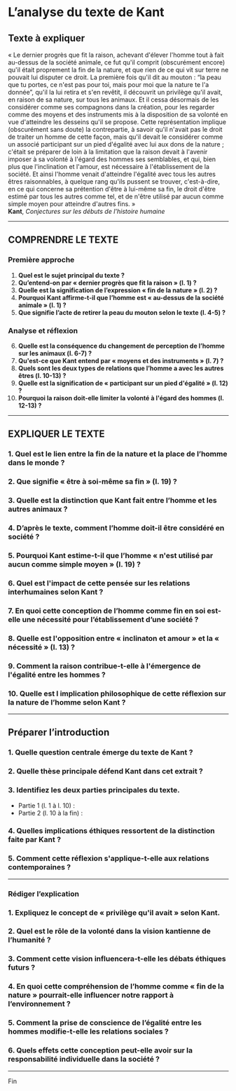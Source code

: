 # L’analyse du texte de Kant

## Texte à expliquer
« Le dernier progrès que fit la raison, achevant d'élever l'homme tout à fait au-dessus de la société animale, ce fut qu'il comprit (obscurément encore) qu'il était proprement la fin de la nature, et que rien de ce qui vit sur terre ne pouvait lui disputer ce droit. La première fois qu'il dit au mouton : “la peau que tu portes, ce n'est pas pour toi, mais pour moi que la nature te l'a donnée”, qu'il la lui retira et s'en revêtit, il découvrit un privilège qu'il avait, en raison de sa nature, sur tous les animaux. Et il cessa désormais de les considérer comme ses compagnons dans la création, pour les regarder comme des moyens et des instruments mis à la disposition de sa volonté en vue d'atteindre les desseins qu'il se propose. Cette représentation implique (obscurément sans doute) la contrepartie, à savoir qu'il n'avait pas le droit de traiter un homme de cette façon, mais qu'il devait le considérer comme un associé participant sur un pied d'égalité avec lui aux dons de la nature ; c'était se préparer de loin à la limitation que la raison devait à l'avenir imposer à sa volonté à l'égard des hommes ses semblables, et qui, bien plus que l'inclination et l'amour, est nécessaire à l'établissement de la société. Et ainsi l'homme venait d'atteindre l'égalité avec tous les autres êtres raisonnables, à quelque rang qu'ils pussent se trouver, c'est-à-dire, en ce qui concerne sa prétention d'être à lui-même sa fin, le droit d'être estimé par tous les autres comme tel, et de n'être utilisé par aucun comme simple moyen pour atteindre d'autres fins. »<br/><b>Kant</b>, <i>Conjectures sur les débuts de l'histoire humaine</i>

---

## COMPRENDRE LE TEXTE

### Première approche

1. **Quel est le sujet principal du texte ?**
2. **Qu’entend-on par « dernier progrès que fit la raison » (l. 1) ?**
3. **Quelle est la signification de l’expression « fin de la nature » (l. 2) ?**
4. **Pourquoi Kant affirme-t-il que l’homme est « au-dessus de la société animale » (l. 1) ?**
5. **Que signifie l’acte de retirer la peau du mouton selon le texte (l. 4-5) ?**

### Analyse et réflexion

6. **Quelle est la conséquence du changement de perception de l’homme sur les animaux (l. 6-7) ?**
7. **Qu'est-ce que Kant entend par « moyens et des instruments » (l. 7) ?**
8. **Quels sont les deux types de relations que l’homme a avec les autres êtres (l. 10-13) ?**
9. **Quelle est la signification de « participant sur un pied d'égalité » (l. 12) ?**
10. **Pourquoi la raison doit-elle limiter la volonté à l'égard des hommes (l. 12-13) ?**

---

## EXPLIQUER LE TEXTE

### 1. Quel est le lien entre la fin de la nature et la place de l’homme dans le monde ?

### 2. Que signifie « être à soi-même sa fin » (l. 19) ?

### 3. Quelle est la distinction que Kant fait entre l’homme et les autres animaux ?

### 4. D’après le texte, comment l’homme doit-il être considéré en société ?

### 5. Pourquoi Kant estime-t-il que l’homme « n'est utilisé par aucun comme simple moyen » (l. 19) ?

### 6. Quel est l'impact de cette pensée sur les relations interhumaines selon Kant ?

### 7. En quoi cette conception de l’homme comme fin en soi est-elle une nécessité pour l’établissement d’une société ?

### 8. Quelle est l'opposition entre « inclinaton et amour » et la « nécessité » (l. 13) ?

### 9. Comment la raison contribue-t-elle à l'émergence de l'égalité entre les hommes ?

### 10. Quelle est l implication philosophique de cette réflexion sur la nature de l’homme selon Kant ?

---

## Préparer l’introduction

### 1. Quelle question centrale émerge du texte de Kant ? 

### 2. Quelle thèse principale défend Kant dans cet extrait ? 

### 3. Identifiez les deux parties principales du texte.  
- Partie 1 (l. 1 à l. 10) :  
- Partie 2 (l. 10 à la fin) :  

### 4. Quelles implications éthiques ressortent de la distinction faite par Kant ?

### 5. Comment cette réflexion s'applique-t-elle aux relations contemporaines ?

---

### Rédiger l’explication

### 1. Expliquez le concept de « privilège qu'il avait » selon Kant. 

### 2. Quel est le rôle de la volonté dans la vision kantienne de l’humanité ? 

### 3. Comment cette vision influencera-t-elle les débats éthiques futurs ?

### 4. En quoi cette compréhension de l’homme comme « fin de la nature » pourrait-elle influencer notre rapport à l’environnement ? 

### 5. Comment la prise de conscience de l’égalité entre les hommes modifie-t-elle les relations sociales ? 

### 6. Quels effets cette conception peut-elle avoir sur la responsabilité individuelle dans la société ?

--- 

Fin